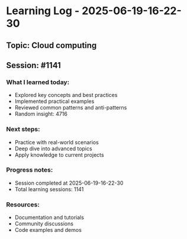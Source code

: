 # Learning Log - 2025-06-19-16-22-30

## Topic: Cloud computing
## Session: #1141

### What I learned today:
- Explored key concepts and best practices
- Implemented practical examples  
- Reviewed common patterns and anti-patterns
- Random insight: 4716

### Next steps:
- Practice with real-world scenarios
- Deep dive into advanced topics
- Apply knowledge to current projects

### Progress notes:
- Session completed at 2025-06-19-16-22-30
- Total learning sessions: 1141

### Resources:
- Documentation and tutorials
- Community discussions
- Code examples and demos
